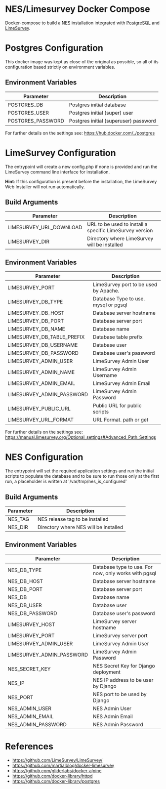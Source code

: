 # NES/Limesurvey Docker Compose

Docker-compose to build a [NES](https://github.com/neuromat/nes) installation integrated with [PostgreSQL](https://www.postgresql.org) and [LimeSurvey](https://limesurvey.org).

<!---
Parts of this README file are based on Markus Opolka work with the following license:

MIT License

Copyright (c) 2018 Markus Opolka

Permission is hereby granted, free of charge, to any person obtaining a copy
of this software and associated documentation files (the "Software"), to deal
in the Software without restriction, including without limitation the rights
to use, copy, modify, merge, publish, distribute, sublicense, and/or sell
copies of the Software, and to permit persons to whom the Software is
furnished to do so, subject to the following conditions:

The above copyright notice and this permission notice shall be included in all
copies or substantial portions of the Software.

THE SOFTWARE IS PROVIDED "AS IS", WITHOUT WARRANTY OF ANY KIND, EXPRESS OR
IMPLIED, INCLUDING BUT NOT LIMITED TO THE WARRANTIES OF MERCHANTABILITY,
FITNESS FOR A PARTICULAR PURPOSE AND NONINFRINGEMENT. IN NO EVENT SHALL THE
AUTHORS OR COPYRIGHT HOLDERS BE LIABLE FOR ANY CLAIM, DAMAGES OR OTHER
LIABILITY, WHETHER IN AN ACTION OF CONTRACT, TORT OR OTHERWISE, ARISING FROM,
OUT OF OR IN CONNECTION WITH THE SOFTWARE OR THE USE OR OTHER DEALINGS IN THE
SOFTWARE.
--->

# Postgres Configuration

This docker image was kept as close of the original as possible, so all of its configuration based strictly on environment variables.

## Environment Variables

| Parameter         | Description                           |
| ----------------- | ------------------------------------- |
| POSTGRES_DB       | Postgres initial database             |
| POSTGRES_USER     | Postgres initial (super) user         |
| POSTGRES_PASSWORD | Postgres initial (superuser) password |

For further details on the settings see: <https://hub.docker.com/_/postgres>

# LimeSurvey Configuration

The entrypoint will create a new config.php if none is provided and run the LimeSurvey command line interface for installation.

**Hint**: If this configuration is present before the installation, the LimeSurvey Web Installer will not run automatically.

## Build Arguments

| Parameter               | Description                                             |
| ----------------------- | ------------------------------------------------------- |
| LIMESURVEY_URL_DOWNLOAD | URL to be used to install a specific LimeSurvey version |
| LIMESURVEY_DIR          | Directory where LimeSurvey will be installed            |

## Environment Variables

| Parameter                  | Description                           |
| -------------------------- | ------------------------------------- |
| LIMESURVEY_PORT            | LimeSurvey port to be used by Apache. |
| LIMESURVEY_DB_TYPE         | Database Type to use. mysql or pgsql  |
| LIMESURVEY_DB_HOST         | Database server hostname              |
| LIMESURVEY_DB_PORT         | Database server port                  |
| LIMESURVEY_DB_NAME         | Database name                         |
| LIMESURVEY_DB_TABLE_PREFIX | Database table prefix                 |
| LIMESURVEY_DB_USERNAME     | Database user                         |
| LIMESURVEY_DB_PASSWORD     | Database user's password              |
| LIMESURVEY_ADMIN_USER      | LimeSurvey Admin User                 |
| LIMESURVEY_ADMIN_NAME      | LimeSurvey Admin Username             |
| LIMESURVEY_ADMIN_EMAIL     | LimeSurvey Admin Email                |
| LIMESURVEY_ADMIN_PASSWORD  | LimeSurvey Admin Password             |
| LIMESURVEY_PUBLIC_URL      | Public URL for public scripts         |
| LIMESURVEY_URL_FORMAT      | URL Format. path or get               |

For further details on the settings see: <https://manual.limesurvey.org/Optional_settings#Advanced_Path_Settings>

# NES Configuration

The entrypoint will set the required application settings and run the initial scripts to populate the database and to be sure to run those only at the first run, a placeholder is written at '/var/tmp/nes_is_configured'

## Build Arguments

| Parameter | Description                           |
| --------- | ------------------------------------- |
| NES_TAG   | NES release tag to be installed       |
| NES_DIR   | Directory where NES will be installed |

## Environment Variables

| Parameter                 | Description                                          |
| ------------------------- | ---------------------------------------------------- |
| NES_DB_TYPE               | Database type to use. For now, only works with pgsql |
| NES_DB_HOST               | Database server hostname                             |
| NES_DB_PORT               | Database server port                                 |
| NES_DB                    | Database name                                        |
| NES_DB_USER               | Database user                                        |
| NES_DB_PASSWORD           | Database user's password                             |
| LIMESURVEY_HOST           | LimeSurvey server hostname                           |
| LIMESURVEY_PORT           | LimeSurvey server port                               |
| LIMESURVEY_ADMIN_USER     | LimeSurvey Admin User                                |
| LIMESURVEY_ADMIN_PASSWORD | LimeSurvey Admin Password                            |
| NES_SECRET_KEY            | NES Secret Key for Django deployment                 |
| NES_IP                    | NES IP address to be user by Django                  |
| NES_PORT                  | NES port to be used by Django                        |
| NES_ADMIN_USER            | NES Admin User                                       |
| NES_ADMIN_EMAIL           | NES Admin Email                                      |
| NES_ADMIN_PASSWORD        | NES Admin Password                                   |

# References

-   <https://github.com/LimeSurvey/LimeSurvey/>
-   <https://github.com/martialblog/docker-limesurvey>
-   <https://github.com/gliderlabs/docker-alpine>
-   <https://github.com/docker-library/httpd>
-   <https://github.com/docker-library/postgres>
